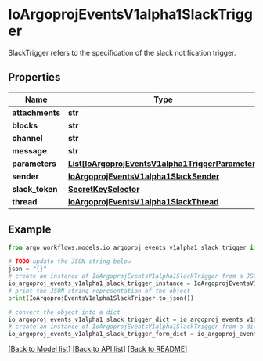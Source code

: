 # IoArgoprojEventsV1alpha1SlackTrigger

SlackTrigger refers to the specification of the slack notification trigger.

## Properties

Name | Type | Description | Notes
------------ | ------------- | ------------- | -------------
**attachments** | **str** |  | [optional] 
**blocks** | **str** |  | [optional] 
**channel** | **str** |  | [optional] 
**message** | **str** |  | [optional] 
**parameters** | [**List[IoArgoprojEventsV1alpha1TriggerParameter]**](IoArgoprojEventsV1alpha1TriggerParameter.md) |  | [optional] 
**sender** | [**IoArgoprojEventsV1alpha1SlackSender**](IoArgoprojEventsV1alpha1SlackSender.md) |  | [optional] 
**slack_token** | [**SecretKeySelector**](SecretKeySelector.md) |  | [optional] 
**thread** | [**IoArgoprojEventsV1alpha1SlackThread**](IoArgoprojEventsV1alpha1SlackThread.md) |  | [optional] 

## Example

```python
from argo_workflows.models.io_argoproj_events_v1alpha1_slack_trigger import IoArgoprojEventsV1alpha1SlackTrigger

# TODO update the JSON string below
json = "{}"
# create an instance of IoArgoprojEventsV1alpha1SlackTrigger from a JSON string
io_argoproj_events_v1alpha1_slack_trigger_instance = IoArgoprojEventsV1alpha1SlackTrigger.from_json(json)
# print the JSON string representation of the object
print(IoArgoprojEventsV1alpha1SlackTrigger.to_json())

# convert the object into a dict
io_argoproj_events_v1alpha1_slack_trigger_dict = io_argoproj_events_v1alpha1_slack_trigger_instance.to_dict()
# create an instance of IoArgoprojEventsV1alpha1SlackTrigger from a dict
io_argoproj_events_v1alpha1_slack_trigger_form_dict = io_argoproj_events_v1alpha1_slack_trigger.from_dict(io_argoproj_events_v1alpha1_slack_trigger_dict)
```
[[Back to Model list]](../README.md#documentation-for-models) [[Back to API list]](../README.md#documentation-for-api-endpoints) [[Back to README]](../README.md)


